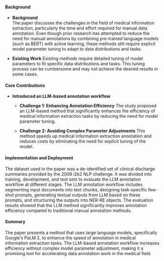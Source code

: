 #### Background
- **Background**       
The paper discusses the challenges in the field of medical information extraction, particularly the time and effort required for manual data annotation. Even though prior research has attempted to reduce the need for manual annotations by combining pre-trained language models (such as BERT) with active learning, these methods still require explicit model parameter tuning to adapt to data distributions and tasks.

- **Existing Work**
Existing methods require detailed tuning of model parameters to fit specific data distributions and tasks. This tuning process can be cumbersome and may not achieve the desired results in some cases.

#### Core Contributions
  - **Introduced an LLM-based annotation workflow**
      - **Challenge 1: Enhancing Annotation Efficiency**
          The study proposed an LLM-based method that significantly enhances the efficiency of medical information extraction tasks by reducing the need for model parameter tuning.

      - **Challenge 2: Avoiding Complex Parameter Adjustments**
          This method speeds up medical information extraction annotation and reduces costs by eliminating the need for explicit tuning of the model.

#### Implementation and Deployment
The dataset used in the paper was a de-identified set of clinical discharge summaries provided by the 2009 i2b2 NLP challenge. It was divided into training, development, and test sets to evaluate the LLM annotation workflow at different stages. The LLM annotation workflow includes segmenting input documents into text chunks, designing task-specific few-shot prompts, generating textual outputs from LLM based on these prompts, and structuring the outputs into NER-RE objects. The evaluation results showed that the LLM method significantly improves annotation efficiency compared to traditional manual annotation methods.

#### Summary
The paper presents a method that uses large language models, specifically Google's PaLM 2, to enhance the speed of annotation in medical information extraction tasks. The LLM-based annotation workflow increases efficiency without complex model parameter adjustment, making it a promising tool for accelerating data annotation work in the medical field.